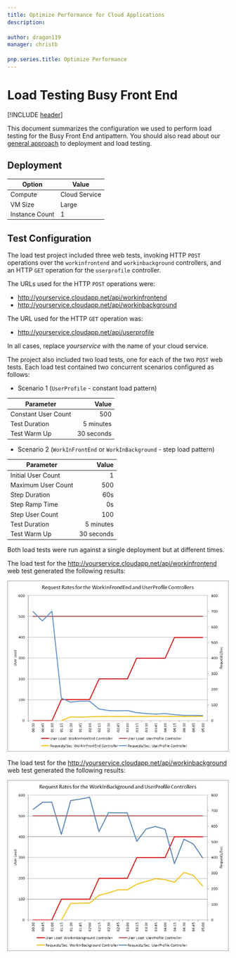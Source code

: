 ```yaml
---
title: Optimize Performance for Cloud Applications
description: 

author: dragon119
manager: christb

pnp.series.title: Optimize Performance
---
```

# Load Testing Busy Front End
[!INCLUDE [header](../../_includes/header.md)]

This document summarizes the configuration we used to perform load testing for the Busy Front End antipattern. You should also read about our [general approach][general approach] to deployment and load testing.

## Deployment

 Option             | Value  
------------------- | -------------
Compute             | Cloud Service
VM Size             | Large
Instance Count      | 1

## Test Configuration

The load test project included three web tests, invoking HTTP `POST` operations over the `workinfrontend` and `workinbackground` controllers, and an HTTP `GET` operation for the `userprofile` controller.

The URLs used for the HTTP `POST` operations were:

- http://yourservice.cloudapp.net/api/workinfrontend
- http://yourservice.cloudapp.net/api/workinbackground

The URL used for the HTTP `GET` operation was:

- http://yourservice.cloudapp.net/api/userprofile

In all cases, replace *yourservice* with the name of your cloud service.

The project also included two load tests, one for each of the two `POST` web tests.
Each load test contained two concurrent scenarios configured as follows:

- Scenario 1 (`UserProfile` - constant load pattern)

Parameter           | Value
------------------- | ------------:
Constant User Count | 500
Test Duration       | 5 minutes
Test Warm Up        | 30 seconds

- Scenario 2 (`WorkInFrontEnd` or `WorkInBackground` - step load pattern)

Parameter           | Value
------------------- | ------------:
Initial User Count  | 1
Maximum User Count  | 500
Step Duration       | 60s
Step Ramp Time      | 0s
Step User Count     | 100
Test Duration       | 5 minutes
Test Warm Up        | 30 seconds


Both load tests were run against a single deployment but at different times.

The load test for the http://yourservice.cloudapp.net/api/workinfrontend web test generated the following results:

![Load-test results][InitialLoadTestResults]

The load test for the http://yourservice.cloudapp.net/api/workinbackground web test generated the following results:

![Load-test results][LoadTestResultsBackground]

[general approach]: ../load-testing.md

[InitialLoadTestResults]: _images/InitialLoadTestResultsFrontEnd.jpg
[LoadTestResultsBackground]: _images/LoadTestResultsBackground.jpg

